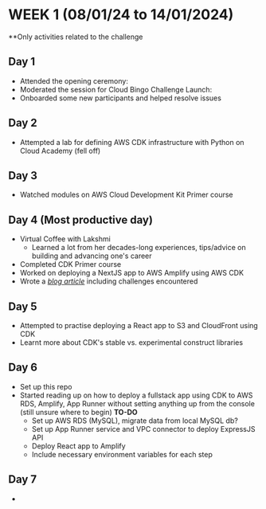 # WEEK 1 (08/01/24 to 14/01/2024)
**Only activities related to the challenge
## Day 1
- Attended the opening ceremony: 
- Moderated the session for Cloud Bingo Challenge Launch: 
- Onboarded some new participants and helped resolve issues

## Day 2
- Attempted a lab for defining AWS CDK infrastructure with Python on Cloud Academy (fell off)

## Day 3
- Watched modules on AWS Cloud Development Kit Primer course

## Day 4 (Most productive day)
- Virtual Coffee with Lakshmi
  - Learned a lot from her decades-long experiences, tips/advice on building and advancing one's career
- Completed CDK Primer course
- Worked on deploying a NextJS app to AWS Amplify using AWS CDK
- Wrote a [_blog article_](https://khairahscorner.hashnode.dev/aws-cdk-for-noobs-deploying-your-first-nextjs-app) including challenges encountered

## Day 5
- Attempted to practise deploying a React app to S3 and CloudFront using CDK
- Learnt more about CDK's stable vs. experimental construct libraries

## Day 6
- Set up this repo
- Started reading up on how to deploy a fullstack app using CDK to AWS RDS, Amplify, App Runner without setting anything up from the console (still unsure where to begin)
**TO-DO**
    - Set up AWS RDS (MySQL), migrate data from local MySQL db?
    - Set up App Runner service and VPC connector to deploy ExpressJS API
    - Deploy React app to Amplify
    - Include necessary environment variables for each step

## Day 7
- 